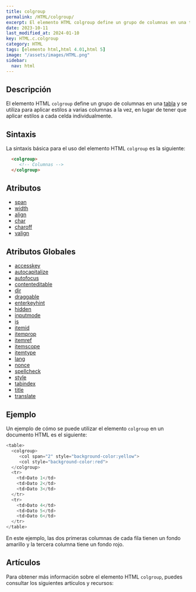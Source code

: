 ```yaml
---
title: colgroup
permalink: /HTML/colgroup/
excerpt: El elemento HTML colgroup define un grupo de columnas en una tabla y se utiliza para aplicar estilos a varias columnas a la vez.
date: 2023-10-11
last_modified_at: 2024-01-10
key: HTML.c.colgroup
category: HTML
tags: [elemento html,html 4.01,html 5]
image: "/assets/images/HTML.png"
sidebar:
  nav: html
---
```


## Descripción


El elemento HTML `colgroup` define un grupo de columnas en una [tabla](https://manualweb.net/html/tablas-html/) y se utiliza para aplicar estilos a varias columnas a la vez, en lugar de tener que aplicar estilos a cada celda individualmente.


## Sintaxis


La sintaxis básica para el uso del elemento HTML `colgroup` es la siguiente:


```html
  <colgroup>
     <!-- Columnas -->
  </colgroup>
```


## Atributos

- [span](https://www.w3api.com/HTML/colgroup/span/)
- [width](https://www.w3api.com/HTML/colgroup/span/)
- [align](https://www.w3api.com/HTML/colgroup/align)
- [char](https://www.w3api.com/HTML/colgroup/char)
- [charoff](https://www.w3api.com/HTML/colgroup/charoff)
- [valign](https://www.w3api.com/HTML/colgroup/valign)

## Atributos Globales

- [accesskey](https://www.w3api.com/HTML/accesskey/)
- [autocapitalize](https://www.w3api.com/HTML/autocapitalize/)
- [autofocus](https://www.w3api.com/HTML/autofocus/)
- [contenteditable](https://www.w3api.com/HTML/contenteditable/)
- [dir](https://www.w3api.com/HTML/dir/)
- [draggable](https://www.w3api.com/HTML/draggable/)
- [enterkeyhint](https://www.w3api.com/HTML/enterkeyhint/)
- [hidden](https://www.w3api.com/HTML/hidden/)
- [inputmode](https://www.w3api.com/HTML/inputmode/)
- [is](https://www.w3api.com/HTML/is/)
- [itemid](https://www.w3api.com/HTML/itemid/)
- [itemprop](https://www.w3api.com/HTML/itemprop/)
- [itemref](https://www.w3api.com/HTML/itemref/)
- [itemscope](https://www.w3api.com/HTML/itemscope/)
- [itemtype](https://www.w3api.com/HTML/itemtype/)
- [lang](https://www.w3api.com/HTML/lang/)
- [nonce](https://www.w3api.com/HTML/nonce/)
- [spellcheck](https://www.w3api.com/HTML/spellcheck/)
- [style](https://www.w3api.com/HTML/style/)
- [tabindex](https://www.w3api.com/HTML/tabindex/)
- [title](https://www.w3api.com/HTML/title/)
- [translate](https://www.w3api.com/HTML/translate/)

## Ejemplo


Un ejemplo de cómo se puede utilizar el elemento `colgroup` en un documento HTML es el siguiente:


```java
<table>
  <colgroup>
     <col span="2" style="background-color:yellow">
     <col style="background-color:red">
  </colgroup>
  <tr>
    <td>Dato 1</td>
    <td>Dato 2</td>
    <td>Dato 3</td>
  </tr>
  <tr>
    <td>Dato 4</td>
    <td>Dato 5</td>
    <td>Dato 6</td>
  </tr>
</table>
```


En este ejemplo, las dos primeras columnas de cada fila tienen un fondo amarillo y la tercera columna tiene un fondo rojo.


## Artículos


Para obtener más información sobre el elemento HTML `colgroup`, puedes consultar los siguientes artículos y recursos:

